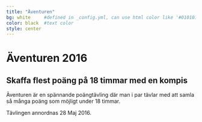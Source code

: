 ```yaml
---
title: "Äventuren"
bg: white     #defined in _config.yml, can use html color like '#010101'
color: black  #text color
style: center
---
```


# Äventuren 2016

<span class="fa-stack subtlecircle" style="font-size:100px; background:rgba(255,166,0,0.1)">
  <i class="fa fa-circle fa-stack-2x text-white"></i>
  <i class="fa fa-tencent-weibo fa-stack-1x text-orange"></i>
</span>

## Skaffa flest poäng på 18 timmar med en kompis

Äventuren är en spännande poängtävling där man i par tävlar 
med att samla så många poäng som möjligt under 18 timmar.

Tävlingen annordnas 28 Maj 2016.

